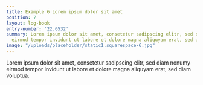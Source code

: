 ```yaml
---
title: Example 6 Lorem ipsum dolor sit amet
position: 7
layout: log-book
entry-number: '22.6532'
summary: Lorem ipsum dolor sit amet, consetetur sadipscing elitr, sed diam nonumy
  eirmod tempor invidunt ut labore et dolore magna aliquyam erat, sed diam voluptua.
image: "/uploads/placeholder/static1.squarespace-6.jpg"
---
```


Lorem ipsum dolor sit amet, consetetur sadipscing elitr, sed diam nonumy eirmod tempor invidunt ut labore et dolore magna aliquyam erat, sed diam voluptua.
